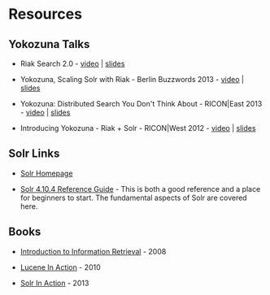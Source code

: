 Resources
=========

Yokozuna Talks
--------------

* Riak Search 2.0 - [video][ricon2013wv] | [slides][ricon2013ws]

* Yokozuna, Scaling Solr with Riak - Berlin Buzzwords 2013 - [video][bbuzz2013v] | [slides][bbuzz2013s]

* Yokozuna: Distributed Search You Don't Think About - RICON|East 2013 - [video][re2013v] | [slides][re2013s]

* Introducing Yokozuna - Riak + Solr - RICON|West 2012 - [video][rw2012v] | [slides][rw2012s]

Solr Links
----------

* [Solr Homepage][solr-home]

* [Solr 4.10.4 Reference Guide][solr-ref] - This is both a good reference and a place for beginners to start.  The fundamental aspects of Solr are covered here.


Books
-----

* [Introduction to Information Retrieval][intro-to-ir] - 2008

* [Lucene In Action][lia] - 2010

* [Solr In Action][sia] - 2013


[ricon2013wv]: http://youtu.be/-c1eynVLNMo
[ricon2013ws]: http://www.slideshare.net/eredmond/riak-search-2-yokozuna
[bbuzz2013v]: http://www.youtube.com/watch?v=ETJqu5SmwOc&list=PLq-odUc2x7i8Qg4j2fix-QN6bjup-QYJW&index=12&noredirect=1
[bbuzz2013s]: https://speakerdeck.com/rzezeski/yokozuna-scaling-solr-with-riak

[intro-to-ir]: http://www.amazon.com/Introduction-Information-Retrieval-Christopher-Manning/dp/0521865719/ref=sr_1_sc_1?ie=UTF8&qid=1382015914&sr=8-1-spell&keywords=intorudction+to+information+retrieval

[lia]: http://www.amazon.com/Lucene-Action-Second-Edition-Covers/dp/1933988177/ref=sr_1_7?ie=UTF8&qid=1382015786&sr=8-7

[rw2012v]: http://vimeo.com/54266574
[rw2012s]: https://speakerdeck.com/basho/yokozuna-ricon

[re2013v]: http://www.youtube.com/watch?v=0kLJxgqd8yU&noredirect=1
[re2013s]: https://speakerdeck.com/rzezeski/yokozuna-distributed-search-you-dont-think-about

[sia]: http://www.amazon.com/Solr-Action-Trey-Grainger/dp/1617291021/ref=sr_1_1?ie=UTF8&qid=1382017502&sr=8-1&keywords=solr+in+action

[solr-home]: http://lucene.apache.org/solr/

[solr-ref]: https://archive.apache.org/dist/lucene/solr/ref-guide/apache-solr-ref-guide-4.10.pdf

